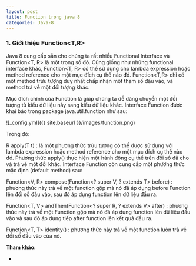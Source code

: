 ```yaml
---
layout: post
title: Function trong java 8
categories: Java-8
---
```

### 1. Giới thiệu Function<T,R>

Java 8 cung cấp sẵn cho chúng ta rất nhiều Functional Interface và Function<T, R> là một trong số đó. Cũng giống như những functional interface khác, Function<T, R> có thể sử dụng cho lambda expression hoặc method reference cho một mục đích cụ thể nào đó. Function<T,R> chỉ có một method trừu tượng duy nhất chấp nhận một tham số đầu vào, và method trả về một đối tượng khác.

Mục đích chính của Function là giúp chúng ta dễ dàng chuyển một đối tượng từ kiểu dữ liệu này sang kiểu dữ liệu khác.
Interface Function được khai báo trong package java.util.function như sau:

![_config.yml]({{ site.baseurl }}/images/function.png)

Trong đó:

R apply(T t) : là một phương thức trừu tượng có thể được sử dụng với lambda expression hoặc method reference cho một mục đích cụ thể nào đó.
Phương thức apply() thực hiện một hành động cụ thể trên đối số đã cho và trả về một đối khác.
Interface Function còn cung cấp một phương thức mặc định (default method) sau:

Function<V, R> compose(Function<? super V, ? extends T> before) : phương thức này trả về một function gộp mà nó đã áp dụng before Function lên đối số đầu vào, sau đó áp dụng function lên dữ liệu đầu ra.

Function<T, V> andThen(Function<? super R, ? extends V> after) : phương thức này trả về một Function gộp mà nó đã áp dụng function lên dữ liệu đầu vào và sau đó áp dụng tiếp after function lên kết quả đầu ra.

Function<T, T> identity() : phương thức này trả về một function luôn trả về đối số đầu vào của nó.


**Tham khảo:**

<ul>
    <li>
           <https://gpcoder.com/3976-function-trong-java-8/>
    </li>
</ul>


 